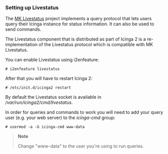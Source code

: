 ### Setting up Livestatus

The [MK Livestatus](http://mathias-kettner.de/checkmk_livestatus.html) project
implements a query protocol that lets users query their Icinga instance for
status information. It can also be used to send commands.

The Livestatus component that is distributed as part of Icinga 2 is a
re-implementation of the Livestatus protocol which is compatible with MK
Livestatus.

You can enable Livestatus using i2enfeature:

    # i2enfeature livestatus

After that you will have to restart Icinga 2:

    # /etc/init.d/icinga2 restart

By default the Livestatus socket is available in */var/run/icinga2/cmd/livestatus*.

In order for queries and commands to work you will need to add your query user
(e.g. your web server) to the *icinga-cmd* group:

    # usermod -a -G icinga-cmd www-data

> **Note**
>
> Change "www-data" to the user you're using to run queries.